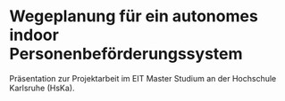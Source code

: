 # Wegeplanung für ein autonomes indoor Personenbeförderungssystem
Präsentation zur Projektarbeit im EIT Master Studium an der Hochschule Karlsruhe (HsKa).
